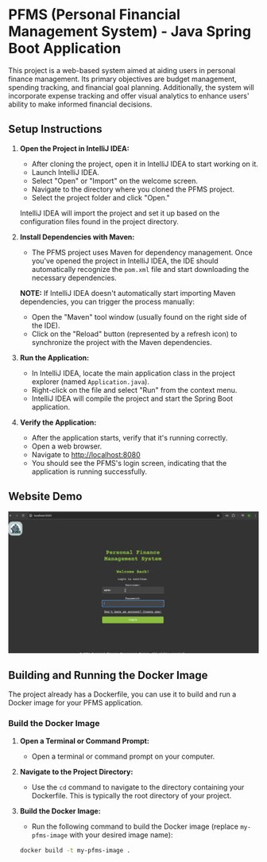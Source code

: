 # PFMS (Personal Financial Management System) - Java Spring Boot Application

This project is a web-based system aimed at aiding users in personal finance management. Its primary objectives are budget management, spending tracking, and financial goal planning. Additionally, the system will incorporate expense tracking and offer visual analytics to enhance users' ability to make informed financial decisions.

## Setup Instructions

1. **Open the Project in IntelliJ IDEA:**
    - After cloning the project, open it in IntelliJ IDEA to start working on it.
    - Launch IntelliJ IDEA.
    - Select "Open" or "Import" on the welcome screen.
    - Navigate to the directory where you cloned the PFMS project.
    - Select the project folder and click "Open."

   IntelliJ IDEA will import the project and set it up based on the configuration files found in the project directory.

2. **Install Dependencies with Maven:**
    - The PFMS project uses Maven for dependency management. Once you've opened the project in IntelliJ IDEA, the IDE should automatically recognize the `pom.xml` file and start downloading the necessary dependencies.

   **NOTE:** If IntelliJ IDEA doesn't automatically start importing Maven dependencies, you can trigger the process manually:
    - Open the "Maven" tool window (usually found on the right side of the IDE).
    - Click on the "Reload" button (represented by a refresh icon) to synchronize the project with the Maven dependencies.

3. **Run the Application:**
    - In IntelliJ IDEA, locate the main application class in the project explorer (named `Application.java`).
    - Right-click on the file and select "Run" from the context menu.
    - IntelliJ IDEA will compile the project and start the Spring Boot application.

4. **Verify the Application:**
    - After the application starts, verify that it's running correctly.
    - Open a web browser.
    - Navigate to [http://localhost:8080](http://localhost:8080)
    - You should see the PFMS's login screen, indicating that the application is running successfully.

## Website Demo
![](https://github.com/evericain01/personal-finance-management-system/blob/main/gify.gif)



## Building and Running the Docker Image

The project already has a Dockerfile, you can use it to build and run a Docker image for your PFMS application.

### Build the Docker Image

1. **Open a Terminal or Command Prompt:**
    - Open a terminal or command prompt on your computer.

2. **Navigate to the Project Directory:**
    - Use the `cd` command to navigate to the directory containing your Dockerfile. This is typically the root directory of your project.

3. **Build the Docker Image:**
    - Run the following command to build the Docker image (replace `my-pfms-image` with your desired image name):

   ```bash
   docker build -t my-pfms-image .